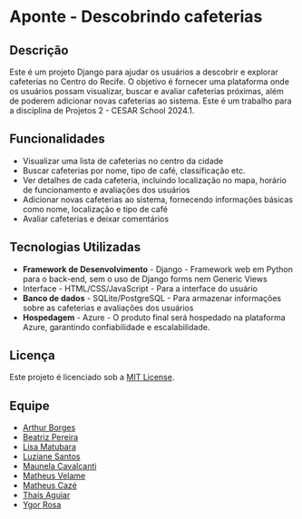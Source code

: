 # Aponte - Descobrindo cafeterias

## Descrição

Este é um projeto Django para ajudar os usuários a descobrir e explorar cafeterias no Centro do Recife. O objetivo é fornecer uma plataforma onde os usuários possam visualizar, buscar e avaliar cafeterias próximas, além de poderem adicionar novas cafeterias ao sistema.
Este é um trabalho para a disciplina de Projetos 2 - CESAR School 2024.1.

## Funcionalidades

- Visualizar uma lista de cafeterias no centro da cidade
- Buscar cafeterias por nome, tipo de café, classificação etc.
- Ver detalhes de cada cafeteria, incluindo localização no mapa, horário de funcionamento e avaliações dos usuários
- Adicionar novas cafeterias ao sistema, fornecendo informações básicas como nome, localização e tipo de café
- Avaliar cafeterias e deixar comentários

## Tecnologias Utilizadas

- **Framework de Desenvolvimento** - Django - Framework web em Python para o back-end, sem o uso de Django forms nem Generic Views
- Interface - HTML/CSS/JavaScript - Para a interface do usuário
- **Banco de dados** - SQLite/PostgreSQL - Para armazenar informações sobre as cafeterias e avaliações dos usuários
- **Hospedagem** - Azure - O produto final será hospedado na plataforma Azure, garantindo confiabilidade e escalabilidade.

## Licença

Este projeto é licenciado sob a [MIT License](https://opensource.org/licenses/MIT).

## Equipe

- [Arthur Borges](https://github.com/borgearthur)
- [Beatriz Pereira](https://github.com/biapereira2)
- [Lisa Matubara](https://github.com/lilymtbr)
- [Luziane Santos](https://github.com/luzianes)
- [Maunela Cavalcanti](https://github.com/Manuelaamorim)
- [Matheus Velame](https://github.com/MatheusVelame)
- [Matheus Cazé](https://github.com/ogcaze)
- [Thaís Aguiar](https://github.com/aguiarth)
- [Ygor Rosa](https://github.com/YgoRosa)
